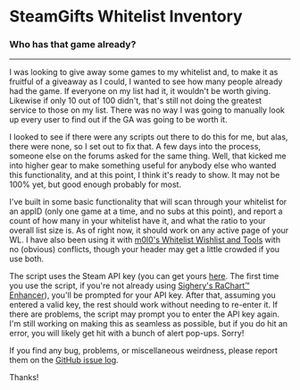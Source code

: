 # SteamGifts Whitelist Inventory
### Who has that game already?
---

I was looking to give away some games to my whitelist and, to make it as fruitful of a giveaway as I could, I wanted to see how many people already had the game. If everyone on my list had it, it wouldn't be worth giving. Likewise if only 10 out of 100 didn't, that's still not doing the greatest service to those on my list. There was no way I was going to manually look up every user to find out if the GA was going to be worth it.

I looked to see if there were any scripts out there to do this for me, but alas, there were none, so I set out to fix that. A few days into the process, someone else on the forums asked for the same thing. Well, that kicked me into higher gear to make something useful for anybody else who wanted this functionality, and at this point, I think it's ready to show. It may not be 100% yet, but good enough probably for most.

I've built in some basic functionality that will scan through your whitelist for an appID (only one game at a time, and no subs at this point), and report a count of how many in your whitelist have it, and what the ratio to your overall list size is. As of right now, it should work on any active page of your WL. I have also been using it with [m0l0's Whitelist Wishlist and Tools](https://www.steamgifts.com/discussion/TSa4B/) with no (obvious) conflicts, though your header may get a little crowded if you use both.

The script uses the Steam API key (you can get yours [here](https://steamcommunity.com/dev/apikey). The first time you use the script, if you're not already using [Sighery's RaChart™ Enhancer](https://www.steamgifts.com/discussion/riOvr/)), you'll be prompted for your API key. After that, assuming you entered a valid key, the rest should work without needing to re-enter it. If there are problems, the script may prompt you to enter the API key again. I'm still working on making this as seamless as possible, but if you do hit an error, you will likely get hit with a bunch of alert pop-ups. Sorry!

If you find any bug, problems, or miscellaneous weirdness, please report them on the [GitHub issue log](https://github.com/Gaffi/SG-WL-Inventory/issues).

Thanks!

